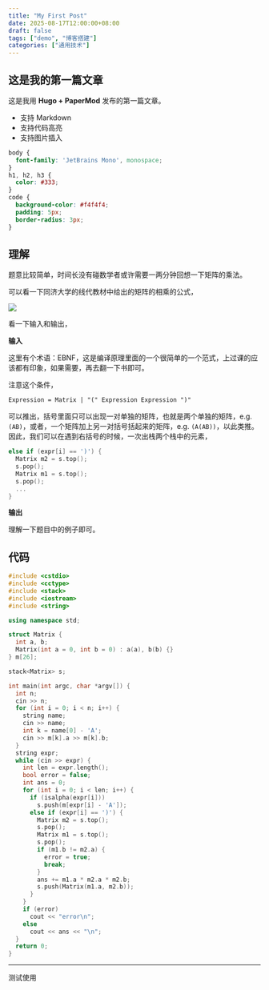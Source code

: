 ```yaml
---
title: "My First Post"
date: 2025-08-17T12:00:00+08:00
draft: false
tags: ["demo", "博客搭建"]
categories: ["通用技术"]
---
```


## 这是我的第一篇文章

这是我用 **Hugo + PaperMod** 发布的第一篇文章。

- 支持 Markdown
- 支持代码高亮
- 支持图片插入

```css
body {
  font-family: 'JetBrains Mono', monospace;
}
h1, h2, h3 {
  color: #333;
}
code {
  background-color: #f4f4f4;
  padding: 5px;
  border-radius: 3px;
}
```


## 理解

题意比较简单，时间长没有碰数学者或许需要一两分钟回想一下矩阵的乘法。

可以看一下同济大学的线代教材中给出的矩阵的相乘的公式，

![](https://i.postimg.cc/KYT3BXGx/image.png)

看一下输入和输出，

**输入**

这里有个术语：EBNF，这是编译原理里面的一个很简单的一个范式，上过课的应该都有印象，如果需要，再去翻一下书即可。

注意这个条件，

```txt
Expression = Matrix | "(" Expression Expression ")"
```

可以推出，括号里面只可以出现一对单独的矩阵，也就是两个单独的矩阵，e.g. `(AB)`，或者，一个矩阵加上另一对括号括起来的矩阵，e.g. `(A(AB))`，以此类推。因此，我们可以在遇到右括号的时候，一次出栈两个栈中的元素，

```cpp
else if (expr[i] == ')') {
  Matrix m2 = s.top();
  s.pop();
  Matrix m1 = s.top();
  s.pop();
  ...
}
```

**输出**

理解一下题目中的例子即可。

## 代码

```cpp
#include <cstdio>
#include <cctype>
#include <stack>
#include <iostream>
#include <string>

using namespace std;

struct Matrix {
  int a, b;
  Matrix(int a = 0, int b = 0) : a(a), b(b) {}
} m[26];

stack<Matrix> s;

int main(int argc, char *argv[]) {
  int n;
  cin >> n;
  for (int i = 0; i < n; i++) {
    string name;
    cin >> name;
    int k = name[0] - 'A';
    cin >> m[k].a >> m[k].b;
  }
  string expr;
  while (cin >> expr) {
    int len = expr.length();
    bool error = false;
    int ans = 0;
    for (int i = 0; i < len; i++) {
      if (isalpha(expr[i]))
        s.push(m[expr[i] - 'A']);
      else if (expr[i] == ')') {
        Matrix m2 = s.top();
        s.pop();
        Matrix m1 = s.top();
        s.pop();
        if (m1.b != m2.a) {
          error = true;
          break;
        }
        ans += m1.a * m2.a * m2.b;
        s.push(Matrix(m1.a, m2.b));
      }
    }
    if (error)
      cout << "error\n";
    else
      cout << ans << "\n";
  }
  return 0;
}
```
---
测试使用